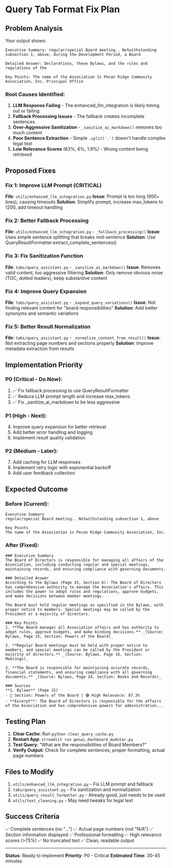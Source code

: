 # Query Tab Format Fix Plan

## Problem Analysis

Your output shows:
```
Executive Summary: regular/special Board meeting.. Notwithstanding subsection 1, above, during the Development Period, a Board

Detailed Answer: Declarations, these Bylaws, and the rules and regulations of the

Key Points: The name of the Association 1s Pecan Ridge Community Association, Inc. Principal Office
```

### Root Causes Identified:

1. **LLM Response Failing** - The enhanced_llm_integration is likely timing out or failing
2. **Fallback Processing Issues** - The fallback creates incomplete sentences
3. **Over-Aggressive Sanitization** - `_sanitize_ai_markdown()` removes too much content
4. **Poor Sentence Extraction** - Simple `.split('.')` doesn't handle complex legal text
5. **Low Relevance Scores** (63%, 6%, 1.9%) - Wrong content being retrieved

## Proposed Fixes

### Fix 1: Improve LLM Prompt (CRITICAL)
**File**: `utils/enhanced_llm_integration.py`
**Issue**: Prompt is too long (900+ lines), causing timeouts
**Solution**: Simplify prompt, increase max_tokens to 1200, add timeout handling

### Fix 2: Better Fallback Processing
**File**: `utils/enhanced_llm_integration.py` - `_fallback_processing()`
**Issue**: Uses simple sentence splitting that breaks mid-sentence
**Solution**: Use QueryResultFormatter.extract_complete_sentences()

### Fix 3: Fix Sanitization Function
**File**: `tabs/query_assistant.py` - `_sanitize_ai_markdown()`
**Issue**: Removes valid content, too aggressive filtering
**Solution**: Only remove obvious noise (TOC, dotted leaders), keep substantive content

### Fix 4: Improve Query Expansion
**File**: `tabs/query_assistant.py` - `_expand_query_variations()`
**Issue**: Not finding relevant content for "board responsibilities"
**Solution**: Add better synonyms and semantic variations

### Fix 5: Better Result Normalization
**File**: `tabs/query_assistant.py` - `_normalize_content_from_result()`
**Issue**: Not extracting page numbers and sections properly
**Solution**: Improve metadata extraction from results

## Implementation Priority

### P0 (Critical - Do Now):
1. ✅ Fix fallback processing to use QueryResultFormatter
2. ✅ Reduce LLM prompt length and increase max_tokens
3. ✅ Fix _sanitize_ai_markdown to be less aggressive

### P1 (High - Next):
4. Improve query expansion for better retrieval
5. Add better error handling and logging
6. Implement result quality validation

### P2 (Medium - Later):
7. Add caching for LLM responses
8. Implement retry logic with exponential backoff
9. Add user feedback collection

## Expected Outcome

### Before (Current):
```
Executive Summary
regular/special Board meeting.. Notwithstanding subsection 1, above

Key Points
The name of the Association 1s Pecan Ridge Community Association, Inc.
```

### After (Fixed):
```
### Executive Summary
The Board of Directors is responsible for managing all affairs of the Association, including conducting regular and special meetings, maintaining records, and ensuring compliance with governing documents.

### Detailed Answer
According to the Bylaws (Page 15, Section 6): The Board of Directors has comprehensive authority to manage the Association's affairs. This includes the power to adopt rules and regulations, approve budgets, and make decisions between member meetings.

The Board must hold regular meetings as specified in the Bylaws, with proper notice to members. Special meetings may be called by the President or a majority of directors.

### Key Points
1. **The Board manages all Association affairs and has authority to adopt rules, approve budgets, and make binding decisions.** _(Source: Bylaws, Page 15, Section: Powers of the Board)_

2. **Regular Board meetings must be held with proper notice to members, and special meetings can be called by the President or majority of directors.** _(Source: Bylaws, Page 16, Section: Meetings)_

3. **The Board is responsible for maintaining accurate records, financial statements, and ensuring compliance with all governing documents.** _(Source: Bylaws, Page 24, Section: Books and Records)_

### Sources
**1. Bylaws** (Page 15)
- 📑 Section: Powers of the Board | 🟢 High Relevance: 87.3%
- **Excerpt**: The Board of Directors is responsible for the affairs of the Association and has comprehensive powers for administration...
```

## Testing Plan

1. **Clear Cache**: Run `python clear_query_cache.py`
2. **Restart App**: `streamlit run genai_dashboard_modular.py`
3. **Test Query**: "What are the responsibilities of Board Members?"
4. **Verify Output**: Check for complete sentences, proper formatting, actual page numbers

## Files to Modify

1. `utils/enhanced_llm_integration.py` - Fix LLM prompt and fallback
2. `tabs/query_assistant.py` - Fix sanitization and normalization
3. `utils/query_result_formatter.py` - Already good, just needs to be used
4. `utils/text_cleaning.py` - May need tweaks for legal text

## Success Criteria

✅ Complete sentences (no "...")
✅ Actual page numbers (not "N/A")
✅ Section information displayed
✅ Professional formatting
✅ High relevance scores (>75%)
✅ No truncated text
✅ Clean, readable output

---

**Status**: Ready to implement
**Priority**: P0 - Critical
**Estimated Time**: 30-45 minutes
